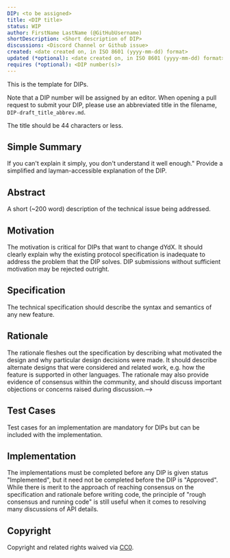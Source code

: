 ```yaml
---
DIP: <to be assigned>
title: <DIP title>
status: WIP
author: FirstName LastName (@GitHubUsername)
shortDescription: <Short description of DIP>
discussions: <Discord Channel or Github issue>
created: <date created on, in ISO 8601 (yyyy-mm-dd) format>
updated (*optional): <date created on, in ISO 8601 (yyyy-mm-dd) format> or N/A
requires (*optional): <DIP number(s)>
---
```


This is the template for DIPs.

Note that a DIP number will be assigned by an editor. When opening a pull request to submit your DIP, please use an abbreviated title in the filename, `DIP-draft_title_abbrev.md`.

The title should be 44 characters or less.

## Simple Summary

If you can't explain it simply, you don't understand it well enough." Provide a simplified and layman-accessible explanation of the DIP.

## Abstract

A short (~200 word) description of the technical issue being addressed.

## Motivation

The motivation is critical for DIPs that want to change dYdX. It should clearly explain why the existing protocol specification is inadequate to address the problem that the DIP solves. DIP submissions without sufficient motivation may be rejected outright.

## Specification

The technical specification should describe the syntax and semantics of any new feature.

## Rationale

The rationale fleshes out the specification by describing what motivated the design and why particular design decisions were made. It should describe alternate designs that were considered and related work, e.g. how the feature is supported in other languages. The rationale may also provide evidence of consensus within the community, and should discuss important objections or concerns raised during discussion.-->

## Test Cases

Test cases for an implementation are mandatory for DIPs but can be included with the implementation.

## Implementation

The implementations must be completed before any DIP is given status "Implemented", but it need not be completed before the DIP is "Approved". While there is merit to the approach of reaching consensus on the specification and rationale before writing code, the principle of "rough consensus and running code" is still useful when it comes to resolving many discussions of API details.

## Copyright

Copyright and related rights waived via [CC0](https://creativecommons.org/publicdomain/zero/1.0/).
